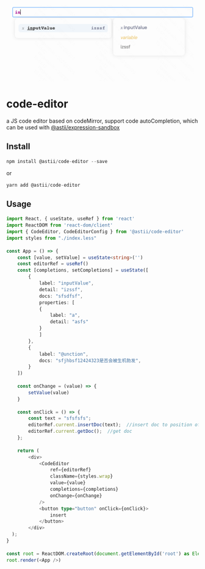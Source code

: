 <div align="center">
   <img src="./icon.jpg" height="200"/>
</div>

# code-editor

a JS code editor based on codeMirror, support code autoCompletion, which can be used with [@astii/expression-sandbox](https://www.npmjs.com/package/@astii/expression-sandbox)

## Install

```typeScript
npm install @astii/code-editor --save

```

or

```typeScript
yarn add @astii/code-editor
```

## Usage

```typeScript
import React, { useState, useRef } from 'react'
import ReactDOM from 'react-dom/client'
import { CodeEditor, CodeEditorConfig } from '@astii/code-editor'
import styles from "./index.less"

const App = () => {
    const [value, setValue] = useState<string>('')
    const editorRef = useRef()
    const [completions, setCompletions] = useState([
        {
            label: "inputValue",
            detail: "izssf",
            docs: "sfsdfsf",
            properties: [
            {
                label: "a",
                detail: "asfs"
            }
            ]
        },
        {
            label: "@unction",
            docs: "sfjhbsf12424323是否会被生机勃发",
        }
    ])

    const onChange = (value) => {
        setValue(value)
    }

    const onClick = () => {
        const text = "sfsfsfs";
        editorRef.current.insertDoc(text);  //insert doc to position of cursor
        editorRef.current.getDoc();  //get doc
    };

    return (
        <div>
            <CodeEditor
                ref={editorRef}
                className={styles.wrap}
                value={value}
                completions={completions}
                onChange={onChange}
            />
            <button type="button" onClick={onClick}>
                insert
            </button>
        </div>
  );
}

const root = ReactDOM.createRoot(document.getElementById('root') as Element)
root.render(<App />)
```
